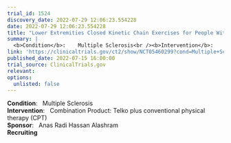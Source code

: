```yaml
---
trial_id: 1524
discovery_date: 2022-07-29 12:06:23.554228
date: 2022-07-29 12:06:23.554228
title: "Lower Extremities Closed Kinetic Chain Exercises for People With MS"
summary: |
  <b>Condition</b>:    Multiple Sclerosis<br /><b>Intervention</b>:    Combination Product: Telko plus conventional physical therapy (CPT)<br /><b>Sponsor</b>:    Anas Radi Hassan Alashram<br /><b>Recruiting</b>
link: 'https://clinicaltrials.gov/ct2/show/NCT05460299?cond=Multiple+Sclerosis&sfpd_d=14&sel_rss=new14'
published_date: 2022-07-15 16:00:00
trial_source: ClinicalTrials.gov
relevant: 
options:
  unlisted: false
---
```

<b>Condition</b>:    Multiple Sclerosis<br /><b>Intervention</b>:    Combination Product: Telko plus conventional physical therapy (CPT)<br /><b>Sponsor</b>:    Anas Radi Hassan Alashram<br /><b>Recruiting</b>
